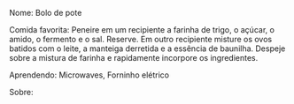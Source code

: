 Nome: Bolo de pote

Comida favorita: Peneire em um recipiente a farinha de trigo, o açúcar, o amido, o fermento e o sal. Reserve.
Em outro recipiente misture os ovos batidos com o leite, a manteiga derretida e a essência de baunilha.
Despeje sobre a mistura de farinha e rapidamente incorpore os ingredientes.

Aprendendo: Microwaves, Forninho elétrico

Sobre: 